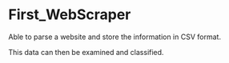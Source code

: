 # First_WebScraper
Able to parse a website and store the information in CSV format.

This data can then be examined and classified.

